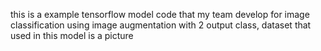 this is a example tensorflow model code that my team develop for image classification using image augmentation with 2 output class, dataset that used in this model is a picture
